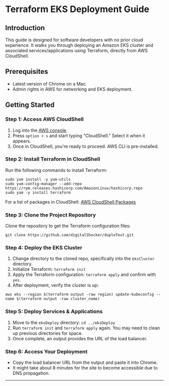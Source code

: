 

# Terraform EKS Deployment Guide

## Introduction
This guide is designed for software developers with no prior cloud experience. It walks you through deploying an Amazon EKS cluster and associated services/applications using Terraform, directly from AWS CloudShell.

## Prerequisites
- Latest version of Chrome on a Mac.
- Admin rights in AWS for networking and EKS deployment.

## Getting Started

### Step 1: Access AWS CloudShell
1. Log into the [AWS console](https://aws.amazon.com/console/).
2. Press `option + s` and start typing "CloudShell." Select it when it appears.
3. Once in CloudShell, you're ready to proceed. AWS CLI is pre-installed.

### Step 2: Install Terraform in CloudShell
Run the following commands to install Terraform:

```
sudo yum install -y yum-utils
sudo yum-config-manager --add-repo https://rpm.releases.hashicorp.com/AmazonLinux/hashicorp.repo
sudo yum -y install terraform
```

For a list of packages in CloudShell: [AWS CloudShell Packages](https://docs.aws.amazon.com/cloudshell/latest/userguide/vm-specs.html)

### Step 3: Clone the Project Repository
Clone the repository to get the Terraform configuration files:

```
git clone https://github.com/digitalShocker/duploTest.git
```

### Step 4: Deploy the EKS Cluster
1. Change directory to the cloned repo, specifically into the `eksCluster` directory.
2. Initialize Terraform: `terraform init`
3. Apply the Terraform configuration: `terraform apply` and confirm with `yes`.
4. After deployment, verify the cluster is up: 

```
aws eks --region $(terraform output -raw region) update-kubeconfig --name $(terraform output -raw cluster_name)
```

### Step 5: Deploy Services & Applications
1. Move to the `eksDeploy` directory: `cd ../eksDeploy`
2. Run `terraform init` and `terraform apply` again. You may need to clean up previous directories for space.
3. Once complete, an output provides the URL of the load balancer.

### Step 6: Access Your Deployment
- Copy the load balancer URL from the output and paste it into Chrome. 
- It might take about 8 minutes for the site to become accessible due to DNS propagation.

---
